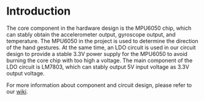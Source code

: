 Introduction
==
The core component in the hardware design is the MPU6050 chip, which can stably obtain the accelerometer output, gyroscope output, and temperature. The MPU6050 in the project is used to determine the direction of the hand gestures. At the same time, an LDO circuit is used in our circuit design to provide a stable 3.3V power supply for the MPU6050 to avoid burning the core chip with too high a voltage. The main component of the LDO circuit is LM7803, which can stably output 5V input voltage as 3.3V output voltage.<br>

For more information about component and circuit design, please refer to our [wiki](https://github.com/Real-time-embedded10/Magic-Music-Player.wiki.git).

